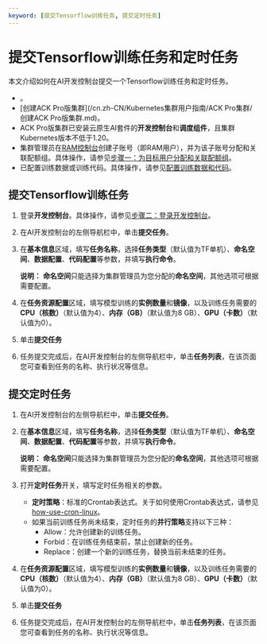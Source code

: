 ```yaml
---
keyword: [提交Tensorflow训练任务, 提交定时任务]
---
```


# 提交Tensorflow训练任务和定时任务

本文介绍如何在AI开发控制台提交一个Tensorflow训练任务和定时任务。

-   。
-   [创建ACK Pro版集群](/cn.zh-CN/Kubernetes集群用户指南/ACK Pro集群/创建ACK Pro版集群.md)。
-   ACK Pro版集群已安装云原生AI套件的**开发控制台**和**调度组件**，且集群Kubernetes版本不低于1.20。
-   集群管理员在[RAM控制台](https://ram.console.aliyun.com/)创建子账号（即RAM用户），并为该子账号分配和关联配额组。具体操作，请参见[步骤一：为目标用户分配和关联配额组](/cn.zh-CN/云原生AI用户指南/AI开发控制台/访问AI开发控制台.md)。
-   已配置训练数据或训练代码。具体操作，请参见[配置训练数据和代码](/cn.zh-CN/云原生AI用户指南/AI开发控制台/配置训练数据和代码.md)。

## 提交Tensorflow训练任务

1.  登录**开发控制台**。具体操作，请参见[步骤二：登录开发控制台](/cn.zh-CN/云原生AI用户指南/AI开发控制台/访问AI开发控制台.md)。

2.  在AI开发控制台的左侧导航栏中，单击**提交任务**。

3.  在**基本信息**区域，填写**任务名称**，选择**任务类型**（默认值为TF单机）、**命名空间**、**数据配置**、**代码配置**等参数，并填写**执行命令**。

    **说明：** **命名空间**只能选择为集群管理员为您分配的**命名空间**，其他选项可根据需要配置。

4.  在**任务资源配置**区域，填写模型训练的**实例数量**和**镜像**，以及训练任务需要的**CPU（核数）**（默认值为4）、**内存（GB）**（默认值为8 GB）、**GPU（卡数）**（默认值为0）。

5.  单击**提交任务**

6.  任务提交完成后，在AI开发控制台的左侧导航栏中，单击**任务列表**，在该页面您可查看到任务的名称、执行状况等信息。


## 提交定时任务

1.  在AI开发控制台的左侧导航栏中，单击**提交任务**。

2.  在**基本信息**区域，填写**任务名称**，选择**任务类型**（默认值为TF单机）、**命名空间**、**数据配置**、**代码配置**等参数，并填写**执行命令**。

    **说明：** **命名空间**只能选择为集群管理员为您分配的**命名空间**，其他选项可根据需要配置。

3.  打开**定时任务**开关，填写定时任务相关的参数。

    -   **定时策略**：标准的Crontab表达式。关于如何使用Crontab表达式，请参见[how-use-cron-linux](https://opensource.com/article/17/11/how-use-cron-linux)。
    -   如果当前训练任务尚未结束，定时任务的**并行策略**支持以下三种：
        -   Allow：允许创建新的训练任务。
        -   Forbid：在训练任务结束前，禁止创建新的任务。
        -   Replace：创建一个新的训练任务，替换当前未结束的任务。
4.  在**任务资源配置**区域，填写模型训练的**实例数量**和**镜像**，以及训练任务需要的**CPU（核数）**（默认值为4）、**内存（GB）**（默认值为8 GB）、**GPU（卡数）**（默认值为0）。

5.  单击**提交任务**

6.  任务提交完成后，在AI开发控制台的左侧导航栏中，单击**任务列表**，在该页面您可查看到任务的名称、执行状况等信息。


